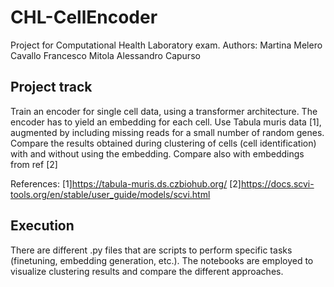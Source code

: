# CHL-CellEncoder

Project for Computational Health Laboratory exam.
Authors:
Martina Melero Cavallo
Francesco Mitola
Alessandro Capurso

## Project track
Train an encoder for single cell data, using a transformer architecture.
The encoder has to yield an embedding for each cell.
Use Tabula muris data [1], augmented by including missing reads for a small number of random genes. Compare the results obtained during clustering of cells (cell identification) with and without using the embedding. Compare also with embeddings from ref [2]

References:
[1]https://tabula-muris.ds.czbiohub.org/ 
[2]https://docs.scvi-tools.org/en/stable/user_guide/models/scvi.html 

## Execution
There are different .py files that are scripts to perform specific tasks (finetuning, embedding generation, etc.).
The notebooks are employed to visualize clustering results and compare the different approaches.
